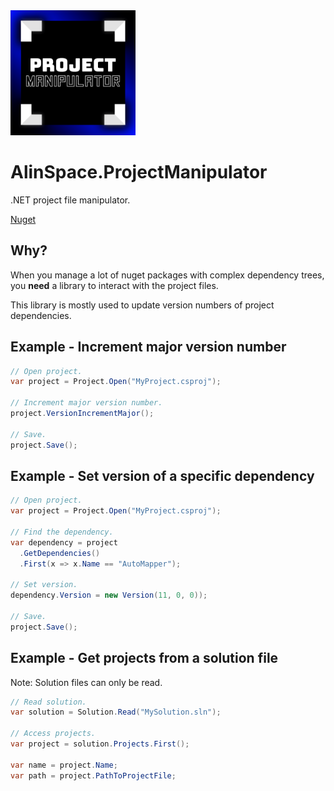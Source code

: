 <img src="https://github.com/onixion/AlinSpace.ProjectManipulator/blob/main/Assets/Icon.png" width="200" height="200">

# AlinSpace.ProjectManipulator
.NET project file manipulator.

[Nuget](https://www.nuget.org/packages/AlinSpace.ProjectManipulator/1.0.2)

## Why?

When you manage a lot of nuget packages with complex dependency trees, you **need** a library to interact with the project files.

This library is mostly used to update version numbers of project dependencies.

## Example - Increment major version number

```csharp
// Open project.
var project = Project.Open("MyProject.csproj");

// Increment major version number.
project.VersionIncrementMajor();

// Save.
project.Save();
```

## Example - Set version of a specific dependency

```csharp
// Open project.
var project = Project.Open("MyProject.csproj");

// Find the dependency.
var dependency = project
  .GetDependencies()
  .First(x => x.Name == "AutoMapper");

// Set version.
dependency.Version = new Version(11, 0, 0));

// Save.
project.Save();
```

## Example - Get projects from a solution file

Note: Solution files can only be read.

```csharp
// Read solution.
var solution = Solution.Read("MySolution.sln");

// Access projects.
var project = solution.Projects.First();

var name = project.Name;
var path = project.PathToProjectFile;
```
